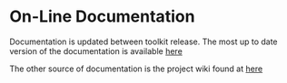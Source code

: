 # On-Line Documentation

Documentation is updated between toolkit release.  The most up to date version of the documentation is
available <a href="http://ihexds.nist.gov/XdsDocs/site/index.html" target="_blank" >here</a>

The other source of documentation is the project wiki found at 
<a href="https://github.com/usnistgov/iheos-toolkit2/wiki/Toolkit" target="_blank" >here</a>